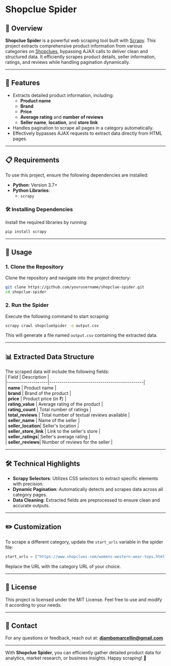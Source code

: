 # Shopclue Spider  

## 📖 **Overview**  
**Shopclue Spider** is a powerful web scraping tool built with [Scrapy](https://scrapy.org). This project extracts comprehensive product information from various categories on [Shopclues](https://www.shopclues.com), bypassing AJAX calls to deliver clean and structured data. It efficiently scrapes product details, seller information, ratings, and reviews while handling pagination dynamically.  

---

## 🚀 **Features**  
- Extracts detailed product information, including:  
  - **Product name**  
  - **Brand**  
  - **Price**  
  - **Average rating** and **number of reviews**  
  - **Seller name**, **location**, and **store link**  
- Handles pagination to scrape all pages in a category automatically.  
- Effectively bypasses AJAX requests to extract data directly from HTML pages.  

---

## 📋 **Requirements**  
To use this project, ensure the following dependencies are installed:  

- **Python**: Version 3.7+  
- **Python Libraries**:  
  - `scrapy`  

### 🛠️ **Installing Dependencies**  
Install the required libraries by running:  
```bash
pip install scrapy
```

---

## 📂 **Usage**  

### **1. Clone the Repository**  
Clone the repository and navigate into the project directory:  
```bash
git clone https://github.com/yourusername/shopclue-spider.git
cd shopclue-spider
```

### **2. Run the Spider**  
Execute the following command to start scraping:  
```bash
scrapy crawl shopclueSpider -o output.csv
```  
This will generate a file named `output.csv` containing the extracted data.  

---

## 📊 **Extracted Data Structure**  
The scraped data will include the following fields:  
| Field             | Description                                  |  
|--------------------|----------------------------------------------|  
| **name**          | Product name                                |  
| **brand**         | Brand of the product                        |  
| **price**         | Product price (in ₹)                        |  
| **rating_value**  | Average rating of the product               |  
| **rating_count**  | Total number of ratings                     |  
| **total_reviews** | Total number of textual reviews available   |  
| **seller_name**   | Name of the seller                          |  
| **seller_location**| Seller's location                          |  
| **seller_store_link** | Link to the seller's store              |  
| **seller_ratings**| Seller's average rating                     |  
| **seller_reviews**| Number of reviews for the seller            |  

---

## 🛠️ **Technical Highlights**  
- **Scrapy Selectors**: Utilizes CSS selectors to extract specific elements with precision.  
- **Dynamic Pagination**: Automatically detects and scrapes data across all category pages.  
- **Data Cleaning**: Extracted fields are preprocessed to ensure clean and accurate outputs.  

---

## ✏️ **Customization**  
To scrape a different category, update the `start_urls` variable in the spider file:  
```python
start_urls = ["https://www.shopclues.com/womens-western-wear-tops.html?page=1"]
```  
Replace the URL with the category URL of your choice.  

---

## 📜 **License**  
This project is licensed under the MIT License. Feel free to use and modify it according to your needs.  

---
## 📧 **Contact**  
For any questions or feedback, reach out at: **djambomarcellin@gmail.com**  

---

With **Shopclue Spider**, you can efficiently gather detailed product data for analytics, market research, or business insights. Happy scraping! 🚀  
